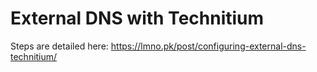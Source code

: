 # External DNS with Technitium

Steps are detailed here: https://lmno.pk/post/configuring-external-dns-technitium/